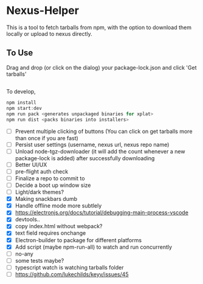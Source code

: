 # Nexus-Helper

This is a tool to fetch tarballs from npm, with the option to download them locally or upload to nexus directly.

## To Use

Drag and drop (or click on the dialog) your package-lock.json and click 'Get tarballs'

##

To develop,

```js
npm install
npm start:dev
npm run pack <generates unpackaged binaries for xplat>
npm run dist <packs binaries into installers>
```


- [ ] Prevent multiple clicking of buttons (You can click on get tarballs more than once if you are fast)
- [ ] Persist user settings (username, nexus url, nexus repo name)
- [ ] Unload node-tgz-downloader (it will add the count whenever a new package-lock is added) after successfully downloading
- [ ] Better UI/UX
- [ ] pre-flight auth check
- [ ] Finalize a repo to commit to
- [ ] Decide a boot up window size
- [ ] Light/dark themes?
- [x] Making snackbars dumb
- [x] Handle offline mode more subtlely
- [x] https://electronjs.org/docs/tutorial/debugging-main-process-vscode
- [x] devtools..
- [x] copy index.html without webpack?
- [x] text field requires onchange
- [x] Electron-builder to package for different platforms
- [x] Add script (maybe npm-run-all) to watch and run concurrently
- [ ] no-any
- [ ] some tests maybe?
- [ ] typescript watch is watching tarballs folder
- [ ] https://github.com/lukechilds/keyv/issues/45
````
